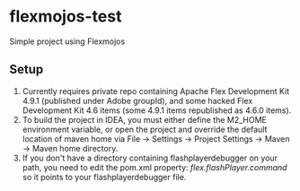 flexmojos-test
==============

Simple project using Flexmojos

Setup
-----
1. Currently requires private repo containing Apache Flex Development Kit 4.9.1 (published under Adobe groupId), and some hacked
Flex Development Kit 4.6 items (some 4.9.1 items republished as 4.6.0 items).
2. To build the project in IDEA, you must either define the M2_HOME environment variable, or open the project and override
the default location of maven home via File -> Settings -> Project Settings -> Maven ->  Maven home directory.
3. If you don't have a directory containing flashplayerdebugger on your path, you need to edit the pom.xml property:
*flex.flashPlayer.command* so it points to your flashplayerdebugger file.